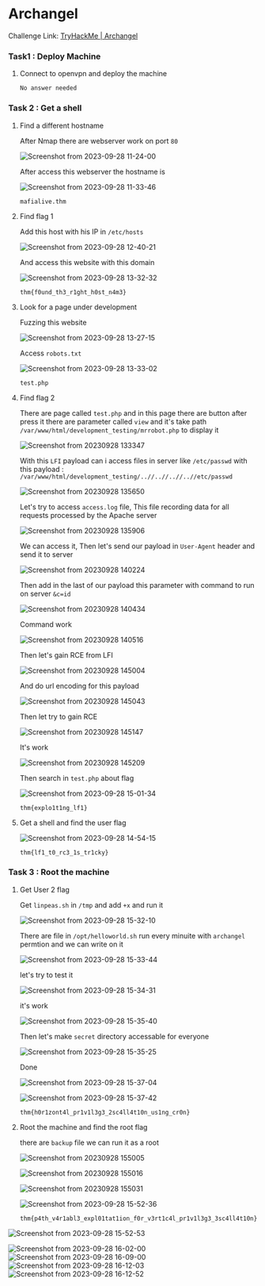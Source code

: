 # Archangel

Challenge Link: [TryHackMe | Archangel](https://tryhackme.com/room/archangel)

### Task1 : Deploy Machine

1. Connect to openvpn and deploy the machine 
   
       No answer needed

### Task 2 : Get a shell

1. Find a different hostname 
   
   After Nmap there are webserver work on port `80`
   
   ![Screenshot from 2023-09-28 11-24-00](https://github.com/MohammedHawary/Web-Penetration/assets/94152045/864956a1-3ba4-460b-beeb-c5d14e727308)
   
   After access this webserver the hostname is
   
   ![Screenshot from 2023-09-28 11-33-46](https://github.com/MohammedHawary/Web-Penetration/assets/94152045/a4573e28-35d7-473e-9368-be7401a089cb)
   
       mafialive.thm

2. Find flag 1 
   
   Add this host with his IP in `/etc/hosts`
   
   ![Screenshot from 2023-09-28 12-40-21](https://github.com/MohammedHawary/Web-Penetration/assets/94152045/1955bfe4-ee5d-4360-80e1-32f4d9f98088)
   
   And access this website with this domain
   
   ![Screenshot from 2023-09-28 13-32-32](https://github.com/MohammedHawary/Web-Penetration/assets/94152045/440e1063-b709-4ecd-985c-a26d2a5099ba)
   
       thm{f0und_th3_r1ght_h0st_n4m3}

3. Look for a page under development
   
   Fuzzing this website
   
   ![Screenshot from 2023-09-28 13-27-15](https://github.com/MohammedHawary/Web-Penetration/assets/94152045/191f41d1-b721-4a29-82ff-82b5595029e1)
   
   Access `robots.txt`
   
   ![Screenshot from 2023-09-28 13-33-02](https://github.com/MohammedHawary/Web-Penetration/assets/94152045/beff2560-272a-4ec7-a128-7e64c5d114a2)
   
   ```
   test.php
   ```

4. Find flag 2
   
   There are page called `test.php` and in this page there are button after press it there are parameter called `view` and it's take path `/var/www/html/development_testing/mrrobot.php` to display it
   
   ![Screenshot from 20230928 133347](https://github.com/MohammedHawary/Web-Penetration/assets/94152045/c341c4fc-c134-4447-8519-fcfba84fac37)
   
   With this `LFI` payload can i access files in server like `/etc/passwd` with this payload : `/var/www/html/development_testing/..//..//..//..//etc/passwd`
   
   ![Screenshot from 20230928 135650](https://github.com/MohammedHawary/Web-Penetration/assets/94152045/706a8478-194c-43e7-a415-f623bac9abc9)
   
   Let's try to access `access.log` file, This file recording data for all requests processed by the Apache server
   
   ![Screenshot from 20230928 135906](https://github.com/MohammedHawary/Web-Penetration/assets/94152045/ac753160-12e6-4e02-bf80-fe79e98253d5)
   
   We can access it, Then let's send our payload in `User-Agent` header and send it to server
   
   ![Screenshot from 20230928 140224](https://github.com/MohammedHawary/Web-Penetration/assets/94152045/0d53f80f-12e0-4300-a6db-c77be9ceed2e)
   
   Then add in the last of our payload this parameter with command to run on server `&c=id`
   
   ![Screenshot from 20230928 140434](https://github.com/MohammedHawary/Web-Penetration/assets/94152045/a1c09ba2-eda8-49e4-99dd-9be87f052bf3)
   
   Command work
   
   ![Screenshot from 20230928 140516](https://github.com/MohammedHawary/Web-Penetration/assets/94152045/4cc43ba5-f06c-40f4-8c78-97842f65ad1f)
   
   Then let's gain RCE from LFI
   
   ![Screenshot from 20230928 145004](https://github.com/MohammedHawary/Web-Penetration/assets/94152045/7c0b3dea-6a6f-4667-adea-97cd5d0ed742)
   
   And do url encoding for this payload
   
   ![Screenshot from 20230928 145043](https://github.com/MohammedHawary/Web-Penetration/assets/94152045/24ae5e69-b95c-4101-8c71-c10f648af60f)
   
   Then let try to gain RCE
   
   ![Screenshot from 20230928 145147](https://github.com/MohammedHawary/Web-Penetration/assets/94152045/b8ce57d4-22ee-4d96-bcac-28ac36030f32)
   
   It's work
   
   ![Screenshot from 20230928 145209](https://github.com/MohammedHawary/Web-Penetration/assets/94152045/c2ae1df0-5d23-43e8-b57a-2228d05b1f3a)
   
   Then search in `test.php` about flag
   
   ![Screenshot from 2023-09-28 15-01-34](https://github.com/MohammedHawary/Web-Penetration/assets/94152045/d222f120-74fa-45a2-811a-d660863218ea)
   
       thm{explo1t1ng_lf1}

5. Get a shell and find the user flag
   
   ![Screenshot from 2023-09-28 14-54-15](https://github.com/MohammedHawary/Web-Penetration/assets/94152045/5a33bb75-9411-47d6-8cfe-26513ea9bac8)
   
       thm{lf1_t0_rc3_1s_tr1cky}

### Task 3 : Root the machine

1. Get User 2 flag  
   
   Get `linpeas.sh` in `/tmp` and add `+x` and run it
   
   ![Screenshot from 2023-09-28 15-32-10](https://github.com/MohammedHawary/Web-Penetration/assets/94152045/39c2339f-8b44-41e5-998a-d1ef4a3b8fb4)
   
   There are file in `/opt/helloworld.sh` run every minuite with `archangel` permtion and we can write on it
   
   ![Screenshot from 2023-09-28 15-33-44](https://github.com/MohammedHawary/Web-Penetration/assets/94152045/36a98605-5dee-4e9e-8b02-9dc2abebdbae)
   
   let's try to test it
   
   ![Screenshot from 2023-09-28 15-34-31](https://github.com/MohammedHawary/Web-Penetration/assets/94152045/d55ddbc4-8514-4b01-8138-d1ee42d1acc6)
   
   it's work
   
   ![Screenshot from 2023-09-28 15-35-40](https://github.com/MohammedHawary/Web-Penetration/assets/94152045/fde2c503-a740-475b-b5a5-785c74e03a83)
   
   Then let's make `secret` directory accessable for everyone
   
   ![Screenshot from 2023-09-28 15-35-25](https://github.com/MohammedHawary/Web-Penetration/assets/94152045/2ac9787c-8de5-47a4-bc74-ae8418b92071)
   
   Done
   
   ![Screenshot from 2023-09-28 15-37-04](https://github.com/MohammedHawary/Web-Penetration/assets/94152045/9194b94c-6741-490c-9c25-431a7d9d4e33)
   
   ![Screenshot from 2023-09-28 15-37-42](https://github.com/MohammedHawary/Web-Penetration/assets/94152045/dad172b9-3c16-4e18-ba97-033fb5da0dac)
   
       thm{h0r1zont4l_pr1v1l3g3_2sc4ll4t10n_us1ng_cr0n}

2. Root the machine and find the root flag
   
   there are `backup` file we can run it as a root
   
   ![Screenshot from 20230928 155005](https://github.com/MohammedHawary/Web-Penetration/assets/94152045/fe42855a-6a1c-4f51-9e0b-818201020081)
   
   ![Screenshot from 20230928 155016](https://github.com/MohammedHawary/Web-Penetration/assets/94152045/eb3898c3-670c-4cb7-970d-5e6b15866550)
   
   ![Screenshot from 20230928 155031](https://github.com/MohammedHawary/Web-Penetration/assets/94152045/9319e158-2be4-4880-8f15-ae0806d4adba)
   
   ![Screenshot from 2023-09-28 15-52-36](https://github.com/MohammedHawary/Web-Penetration/assets/94152045/6a99fef5-cdb4-42b9-bcf8-8363f818fecb)
   
       thm{p4th_v4r1abl3_expl01tat1ion_f0r_v3rt1c4l_pr1v1l3g3_3sc4ll4t10n}

![Screenshot from 2023-09-28 15-52-53](https://github.com/MohammedHawary/Web-Penetration/assets/94152045/ddcf787c-871d-4394-bb93-2f96675450c9)

![Screenshot from 2023-09-28 16-02-00](https://github.com/MohammedHawary/Web-Penetration/assets/94152045/653b2550-803f-4a31-9de2-940eb3021836)
![Screenshot from 2023-09-28 16-09-00](https://github.com/MohammedHawary/Web-Penetration/assets/94152045/ab14ec57-dbba-40c1-8a9e-148e67be037a)
![Screenshot from 2023-09-28 16-12-03](https://github.com/MohammedHawary/Web-Penetration/assets/94152045/fc377f0b-ea8c-4d05-9c32-4e423c6fc3fa)
![Screenshot from 2023-09-28 16-12-52](https://github.com/MohammedHawary/Web-Penetration/assets/94152045/e549b578-dc87-4ed4-b0bb-f4d4c7f41881)
